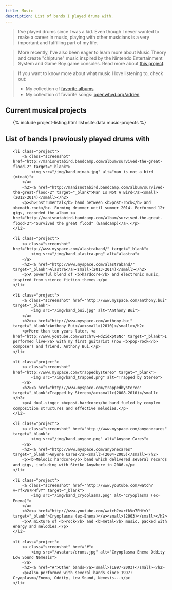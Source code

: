 ```yaml
---
title: Music
description: List of bands I played drums with.
---
```


> I've played drums since I was a kid. Even though I never wanted to make a career in music, playing with other musicians is a very important and fulfilling part of my life.

> More recently, I've also been eager to learn more about Music Theory and create "chiptune" music inspired by the Nintendo Entertainment System and Game Boy game consoles. Read more about [this project](https://hackmd.io/nszFj8pcTAynVP04-GUePw).

> If you want to know more about what music I love listening to, check out:
> - My collection of [favorite albums](https://adrienjoly.com/album-shelf/)
> - My collection of favorite songs: [openwhyd.org/adrien](https://openwhyd.org/adrien)

## Current musical projects

<ul class="items thumbs">
  <!-- listed from _data/music-projects.yaml -->
  {% include project-listing.html list=site.data.music-projects %}
</ul>

<div class="clear"></div>

## List of bands I previously played drums with

<ul class="items thumbs">

	<li class="project">
		<a class="screenshot" href="http://manisnotabird.bandcamp.com/album/survived-the-great-flood-2" target="_blank">
			<img src="/img/band_minab.jpg" alt="man is not a bird (minab)">
		</a>
		<h2><a href="http://manisnotabird.bandcamp.com/album/survived-the-great-flood-2" target="_blank">Man Is Not A Bird</a><small>(2012-2014)</small></h2>
		<p><b>Instrumental</b> band between <b>post-rock</b> and <b>math-rock</b>. Forming drummer until summer 2014. Performed 12+ gigs, recorded the album <a href="http://manisnotabird.bandcamp.com/album/survived-the-great-flood-2">"Survived the great flood" (Bandcamp)</a>.</p>
	</li>
	
	<li class="project">
		<a class="screenshot" href="http://www.myspace.com/alastraband/" target="_blank">
			<img src="/img/band_alastra.png" alt="alastra">
		</a>
		<h2><a href="http://www.myspace.com/alastraband/" target="_blank">Alastra</a><small>(2013-2014)</small></h2>
		<p>A powerful blend of <b>hardcore</b> and electronic music, inspired from science fiction themes.</p>
	</li>

	<li class="project">
		<a class="screenshot" href="http://www.myspace.com/anthony.bui" target="_blank">
			<img src="/img/band_bui.jpg" alt="Anthony Bui">
		</a>
		<h2><a href="http://www.myspace.com/anthony.bui" target="_blank">Anthony Bui</a><small>(2010)</small></h2>
		<p>More than ten years later, <a href="http://www.youtube.com/watch?v=HdZidxptSNc" target="_blank">I performed live</a> with my first guitarist (now <b>pop-rock</b> composer) and friend, Anthony Bui.</p>
	</li>

	<li class="project">
		<a class="screenshot" href="http://www.myspace.com/trappedbystereo" target="_blank">
			<img src="/img/band_trapped.png" alt="Trapped by Stereo">
		</a>
		<h2><a href="http://www.myspace.com/trappedbystereo" target="_blank">Trapped by Stereo</a><small>(2008-2010)</small></h2>
		<p>A dual-singer <b>post-hardcore</b> band fueled by complex composition structures and effective melodies.</p>
	</li>

	<li class="project">
		<a class="screenshot" href="http://www.myspace.com/anyonecares" target="_blank">
			<img src="/img/band_anyone.png" alt="Anyone Cares">
		</a>
		<h2><a href="http://www.myspace.com/anyonecares" target="_blank">Anyone Cares</a><small>(2004-2005)</small></h2>
		<p><b>Melodic hardcore</b> band which delivered several records and gigs, including with Strike Anywhere in 2006.</p>
	</li>

	<li class="project">
		<a class="screenshot" href="http://www.youtube.com/watch?v=rfkVn7PHfvY" target="_blank">
			<img src="/img/band_cryoplasma.png" alt="Cryoplasma (ex-Enema)">
		</a>
		<h2><a href="http://www.youtube.com/watch?v=rfkVn7PHfvY" target="_blank">Cryoplasma (ex-Enema)</a><small>(2003)</small></h2>
		<p>A mixture of <b>rock</b> and <b>metal</b> music, packed with energy and melodies.</p>
	</li>

	<li class="project">
		<a class="screenshot" href="#">
			<img src="/avatars/drums.jpg" alt="Cryoplasma Enema Oddity Low Sound Nemesis">
		</a>
		<h2><a href="#">Other bands</a><small>(1997-2003)</small></h2>
		<p>Also performed with several bands since 1997: Cryoplasma/Enema, Oddity, Low Sound, Nemesis...</p>
	</li>

</ul>

<div class="clear"></div>

<!--<a class="button" href="http://www.last.fm/user/roly/library" target="_blank"><span class="lastfm"/>My favorite bands</a>-->
